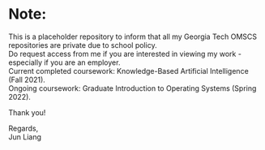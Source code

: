 # Note:

This is a placeholder repository to inform that all my Georgia Tech OMSCS repositories are private due to school policy.  
Do request access from me if you are interested in viewing my work - especially if you are an employer.  
Current completed coursework: Knowledge-Based Artificial Intelligence (Fall 2021).  
Ongoing coursework: Graduate Introduction to Operating Systems (Spring 2022).  

Thank you!  

Regards,  
Jun Liang
